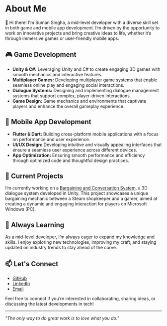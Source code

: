 # About Me

👋 Hi there! I'm Suman Singha, a mid-level developer with a diverse skill set in both game and mobile app development. I’m driven by the opportunity to work on innovative projects and bring creative ideas to life, whether it’s through immersive games or user-friendly mobile apps.

## 🎮 Game Development

- **Unity & C#:** Leveraging Unity and C# to create engaging 3D games with smooth mechanics and interactive features.
- **Multiplayer Games:** Developing multiplayer game systems that enable seamless online play and engaging social interactions.
- **Dialogue Systems:** Designing and implementing dialogue management systems that support complex, player-driven interactions.
- **Game Design:** Game mechanics and environments that captivate players and enhance the overall gameplay experience.

## 📱 Mobile App Development

- **Flutter & Dart:** Building cross-platform mobile applications with a focus on performance and user experience.
- **UI/UX Design:** Developing intuitive and visually appealing interfaces that ensure a seamless user experience across different devices.
- **App Optimization:** Ensuring smooth performance and efficiency through optimized code and thoughtful design practices.

## 🚀 Current Projects

I’m currently working on a [Bargaining and Conversation System](https://github.com/sumansingha47/Dialogue-System-3D), a 3D dialogue system developed in Unity. This project showcases a unique bargaining mechanic between a Steam shopkeeper and a gamer, aimed at creating a dynamic and engaging interaction for players on Microsoft Windows (PC).

## 🌱 Always Learning

As a mid-level developer, I’m always eager to expand my knowledge and skills. I enjoy exploring new technologies, improving my craft, and staying updated on industry trends to stay ahead of the curve.

## 📫 Let's Connect

- [GitHub](https://github.com/sumansingha47)
- [LinkedIn](https://www.linkedin.com/in/suman-singha-b3a88a307/)
- [Email](mailto:sumansingha.me09@gmail.com)

Feel free to connect if you’re interested in collaborating, sharing ideas, or discussing the latest developments in tech!

---

_"The only way to do great work is to love what you do."_

